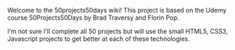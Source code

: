 Welcome to the 50projects50days wiki! This project is based on the Udemy course 50Projects50Days by Brad Traversy and Florin Pop.

I'm not sure I'll complete all 50 projects but will use the small HTML5, CSS3, Javascript projects to get better at each of these technologies.
